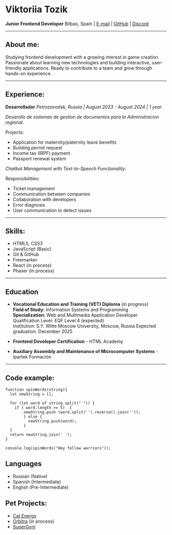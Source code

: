 # Viktoriia Tozik

**Junior Frontend Developer**
Bilbao, Spain | [E-mail](toz.vito@gmail.com) | [GitHub](https://github.com/pixelslogic) | [Discord](Viktoria (@pixelslogic))

***

## About me:

Studying frontend development with a growing interest in game creation.
Passionate about learning new technologies and building interactive, user-friendly applications.
Ready to contribute to a team and grow through hands-on experience.

***

## Experience:

**Desarrollador**
*Petrozavodsk, Russia | August 2023 - August 2024 | 1 year*

*Desarollo de sistemas de gestion de documentos para la Administracion regional.*

Projects:

* Application for maternity/paternity leave benefits
* Building permit request
* Income tax (IRPF) payment
* Passport renewal system

*Chatbot Management with Text-to-Speech Functionality:*

Responsibilities:

* Ticket management
* Communication between companies
* Collaboration with developers
* Error diagnosis
* User communication to detect issues


***

## Skills:

* HTML5, CSS3
* JavaScript (Basic)
* Git & GitHub
* Freemarker
* React (in process)
* Phaser (in process)

***

## Education
* **Vocational Education and Training (VET) Diploma** *(in progress)*  
**Field of Study:** Information Systems and Programming  
**Specialization:** Web and Multimedia Application Developer  
Qualification Level: EQF Level 4 (expected)  
Institution: S.Y. Witte Moscow University, Moscow, Russia
Expected graduation: December 2025

* **Frontend Developer Certification** - HTML Academy

* **Auxiliary Assembly and Maintenance of Microcomputer Systems** - Ipartek Formación

***

## Code example:

```
function spinWords(string){
  let newString = [];
  
  for (let word of string.split(" ")) {
    if ( word.length >= 5)  {
        newString.push (word.split('').reverse().join(''));
        } else {
          newString.push(word);
        }
  }
  return newString.join(' ');
}

console.log(spinWords("Hey fellow warriors")); 
```

## Languages

* Russian (Native)
* Spanish (Intermediate)
* English (Pre-Intermediate)

## Pet Projects:

* [Cat Energy](https://github.com/pixelslogic/Cat-energy)
* [Orbitra](https://github.com/pixelslogic/Orbitra) (in process)
* [SuperGym](https://github.com/pixelslogic/SuperGym)